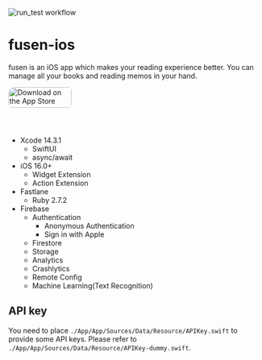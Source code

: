 ![run_test workflow](https://github.com/gibachan/fusen-ios/actions/workflows/run_test.yml/badge.svg)

# fusen-ios

fusen is an iOS app which makes your reading experience better. You can manage all your books and reading memos in your hand.

<a href="https://apps.apple.com/jp/app/fusen/id1585547803?itsct=apps_box_badge&amp;itscg=30200" style="display: inline-block; overflow: hidden; border-radius: 13px; width: 250px; height: 83px;"><img src="https://tools.applemediaservices.com/api/badges/download-on-the-app-store/black/en-us?size=250x83&amp;releaseDate=1633132800&h=18a7bc87d5fa7f94138c81c0bc75a9fe" alt="Download on the App Store" style="border-radius: 6px; width: 125px; height: 41px;"></a>

- Xcode 14.3.1
    - SwiftUI
    - async/await
- iOS 16.0+
    - Widget Extension
    - Action Extension
- Fastlane
    - Ruby 2.7.2
- Firebase
    - Authentication
        - Anonymous Authentication
        - Sign in with Apple
    - Firestore
    - Storage
    - Analytics
    - Crashlytics
    - Remote Config
    - Machine Learning(Text Recognition)


## API key

You need to place `./App/App/Sources/Data/Resource/APIKey.swift` to provide some API keys.
Please refer to `./App/App/Sources/Data/Resource/APIKey-dummy.swift`.

